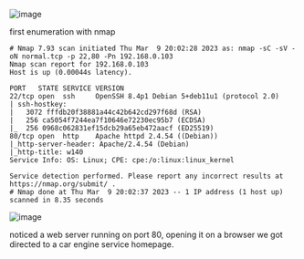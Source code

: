 ![image](https://user-images.githubusercontent.com/87468669/224127714-8cf0de74-5d2d-435e-997c-eb90b9c87453.png)

first enumeration with nmap

```
# Nmap 7.93 scan initiated Thu Mar  9 20:02:28 2023 as: nmap -sC -sV -oN normal.tcp -p 22,80 -Pn 192.168.0.103
Nmap scan report for 192.168.0.103
Host is up (0.00044s latency).

PORT   STATE SERVICE VERSION
22/tcp open  ssh     OpenSSH 8.4p1 Debian 5+deb11u1 (protocol 2.0)
| ssh-hostkey: 
|   3072 fffdb20f38881a44c42b642cd297f68d (RSA)
|   256 ca5054f7244ea7f10646e72230ec95b7 (ECDSA)
|_  256 0968c062831ef15dcb29a65eb472aacf (ED25519)
80/tcp open  http    Apache httpd 2.4.54 ((Debian))
|_http-server-header: Apache/2.4.54 (Debian)
|_http-title: w140
Service Info: OS: Linux; CPE: cpe:/o:linux:linux_kernel

Service detection performed. Please report any incorrect results at https://nmap.org/submit/ .
# Nmap done at Thu Mar  9 20:02:37 2023 -- 1 IP address (1 host up) scanned in 8.35 seconds
```

![image](https://user-images.githubusercontent.com/87468669/224128339-3d0fc1de-4597-4a99-b6f0-0d2145bca676.png)

noticed a web server running on port 80, opening it on a browser we got directed to a car engine service homepage. 

